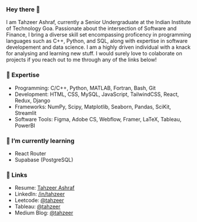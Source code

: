 ### Hey there 👋

I am Tahzeer Ashraf, currently a Senior Undergraduate at the Indian Institute of Technology Goa. Passionate about the intersection of Software and Finance, I bring a diverse skill set encompassing proficency in programming languages such as C++, Python, and SQL, along with expertise in software developement and data science. I am a highly driven individual with a knack for analysing and learning new stuff. I would surely love to colaborate on projects if you reach out to me through any of the links below!

### 🔭 Expertise

- Programming: C/C++, Python, MATLAB, Fortran, Bash, Git
- Development: HTML, CSS, MySQL, JavaScript, TailwindCSS, React, Redux, Django
- Frameworks: NumPy, Scipy, Matplotlib, Seaborn, Pandas, SciKit, Streamlit
- Software Tools: Figma, Adobe CS, Webflow, Framer, LaTeX, Tableau, PowerBI

### 📙 I’m currently learning 

- React Router
- Supabase (PostgreSQL)

### 🔗 Links 
- Resume: [Tahzeer Ashraf](#)
- LinkedIn: [/in/tahzeer](https://www.linkedin.com/in/tahzeer/)
- Leetcode: [@tahzeer](https://www.leetcode.com/tahzeer/)
- Tableau: [@tahzeer](https://public.tableau.com/app/profile/tahzeer)
- Medium Blog: [@tahzeer](https://tahzeer.medium.com)
